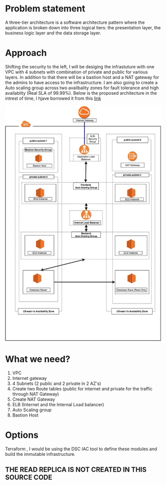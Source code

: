 # Problem statement

  

A three-tier architecture is a software architecture pattern where the application is broken down into three logical tiers: the presentation layer, the business logic layer and the data storage layer.

  

# Approach

  

Shifting the security to the left, I will be desiging the infrastuture with one VPC with 4 subnets with combination of private and public for various layers. In addition to that there will be a bastion host and a NAT gateway for the admins to have access to the infrastructure. I am also going to create a Auto scaling group across two availbality zones for fault tolerance and high availablity (Real SLA of 99.99%). Below is the proposed architecture in the intrest of time, I hjave borrowed it from this [link](https://medium.com/the-andela-way/designing-a-three-tier-architecture-in-aws-e5c24671f124)

![](arch_proposed.jpeg)

  

# What we need?

 1. VPC
 2. Internet gateway
 3. 4 Subnets (2 public and 2 private in 2 AZ's)
 4. Create two Route tables (public for internet and private for the traffic through NAT Gateway)
 5. Create NAT Gateway
 6.  ELB (Internet and the Internal Load balancer)
 7. Auto Scaling group
 8. Bastion Host

# Options
Terraform , I would be using the DSC IAC tool to define these modules and build the immutable infrastructure.
## THE READ REPLICA IS NOT CREATED IN THIS SOURCE CODE


